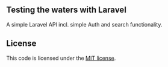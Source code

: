 
## Testing the waters with Laravel

A simple Laravel API incl. simple Auth and search functionality.

## License

This code is licensed under the [MIT license](https://opensource.org/licenses/MIT).
